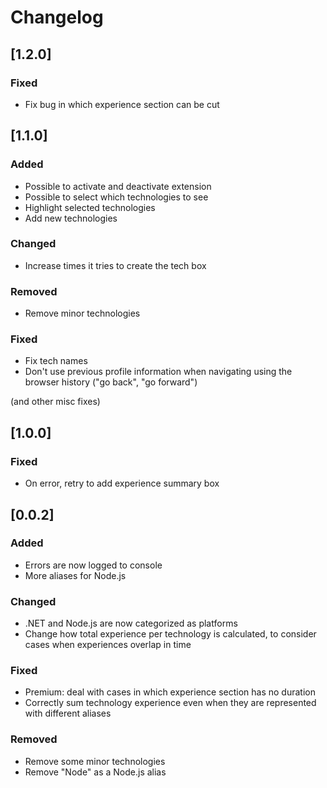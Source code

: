 # Changelog

## [1.2.0]

### Fixed
* Fix bug in which experience section can be cut

## [1.1.0]

### Added
* Possible to activate and deactivate extension
* Possible to select which technologies to see
* Highlight selected technologies
* Add new technologies

### Changed
* Increase times it tries to create the tech box

### Removed
* Remove minor technologies

### Fixed
* Fix tech names
* Don't use previous profile information when navigating using the browser history ("go back", "go forward")

(and other misc fixes)

## [1.0.0]

### Fixed
* On error, retry to add experience summary box

## [0.0.2]

### Added
* Errors are now logged to console
* More aliases for Node.js

### Changed
* .NET and Node.js are now categorized as platforms
* Change how total experience per technology is calculated, to consider cases when experiences overlap in time

### Fixed
* Premium: deal with cases in which experience section has no duration
* Correctly sum technology experience even when they are represented with different aliases

### Removed
* Remove some minor technologies
* Remove "Node" as a Node.js alias
